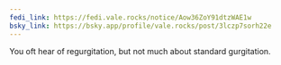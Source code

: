 ```yaml
---
fedi_link: https://fedi.vale.rocks/notice/Aow36ZoY91dtzWAE1w
bsky_link: https://bsky.app/profile/vale.rocks/post/3lczp7sorh22e
---
```


You oft hear of regurgitation, but not much about standard gurgitation.

